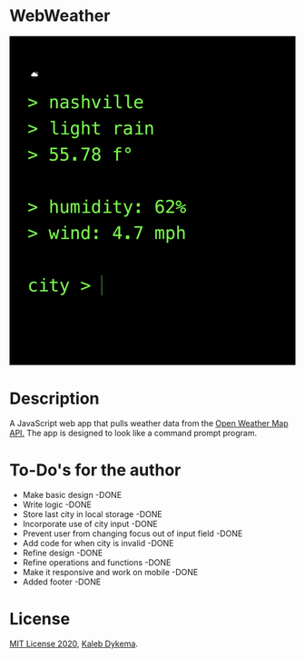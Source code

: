 # WebWeather

![webcalc_screenshot](https://github.com/KalebDykema/WebWeather/blob/master/WebWeather.png)

# Description

A JavaScript web app that pulls weather data from the [Open Weather Map API.](https://openweathermap.org/api) The app is designed to look like a command prompt program.

# To-Do's for the author

- Make basic design -DONE
- Write logic -DONE
- Store last city in local storage -DONE
- Incorporate use of city input -DONE
- Prevent user from changing focus out of input field -DONE
- Add code for when city is invalid -DONE
- Refine design -DONE
- Refine operations and functions -DONE
- Make it responsive and work on mobile -DONE
- Added footer -DONE

# License

[MIT License 2020](https://mit-license.org), [Kaleb Dykema](https://github.com/KalebDykemal).